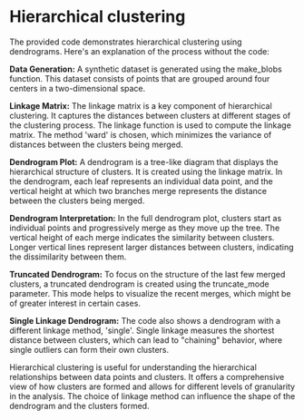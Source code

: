 # **Hierarchical clustering**

The provided code demonstrates hierarchical clustering using dendrograms. Here's an explanation of the process without the code:

**Data Generation:** A synthetic dataset is generated using the make_blobs function. This dataset consists of points that are grouped around four centers in a two-dimensional space.

**Linkage Matrix:** The linkage matrix is a key component of hierarchical clustering. It captures the distances between clusters at different stages of the clustering process. The linkage function is used to compute the linkage matrix. The method 'ward' is chosen, which minimizes the variance of distances between the clusters being merged.

**Dendrogram Plot:** A dendrogram is a tree-like diagram that displays the hierarchical structure of clusters. It is created using the linkage matrix. In the dendrogram, each leaf represents an individual data point, and the vertical height at which two branches merge represents the distance between the clusters being merged.

**Dendrogram Interpretation:** In the full dendrogram plot, clusters start as individual points and progressively merge as they move up the tree. The vertical height of each merge indicates the similarity between clusters. Longer vertical lines represent larger distances between clusters, indicating the dissimilarity between them.

**Truncated Dendrogram:** To focus on the structure of the last few merged clusters, a truncated dendrogram is created using the truncate_mode parameter. This mode helps to visualize the recent merges, which might be of greater interest in certain cases.

**Single Linkage Dendrogram:** The code also shows a dendrogram with a different linkage method, 'single'. Single linkage measures the shortest distance between clusters, which can lead to "chaining" behavior, where single outliers can form their own clusters.

Hierarchical clustering is useful for understanding the hierarchical relationships between data points and clusters. It offers a comprehensive view of how clusters are formed and allows for different levels of granularity in the analysis. The choice of linkage method can influence the shape of the dendrogram and the clusters formed.




